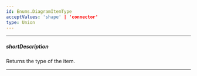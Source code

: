 ```yaml
---
id: Enums.DiagramItemType
acceptValues: 'shape' | 'connector'
type: Union
---
```

---
##### shortDescription
Returns the type of the item.

---
